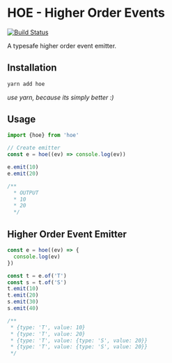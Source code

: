 # HOE - Higher Order Events

[![Build Status](https://travis-ci.org/tusharmath/hoe.svg?branch=master)](https://travis-ci.org/tusharmath/hoe)

A typesafe higher order event emitter.

## Installation

```bash
yarn add hoe 
```

*use yarn, because its simply better :)*


## Usage

```js
import {hoe} from 'hoe'

// Create emitter
const e = hoe((ev) => console.log(ev))

e.emit(10) 
e.emit(20)

/** 
  * OUTPUT
  * 10
  * 20
  */

```

## Higher Order Event Emitter

```js
const e = hoe((ev) => {
  console.log(ev)
})

const t = e.of('T')
const s = t.of('S')
t.emit(10)
t.emit(20)
s.emit(30)
s.emit(40)

/**
 * {type: 'T', value: 10}
 * {type: 'T', value: 20}
 * {type: 'T', value: {type: 'S', value: 20}}
 * {type: 'T', value: {type: 'S', value: 20}}
 */
```
